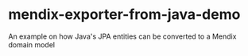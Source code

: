 # mendix-exporter-from-java-demo
An example on how Java's JPA entities can be converted to a Mendix domain model
